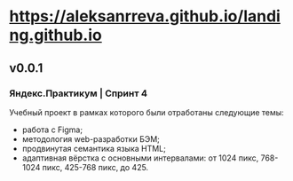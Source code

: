 # https://aleksanrreva.github.io/landing.github.io

## v0.0.1

### Яндекс.Практикум | Спринт 4

Учебный проект в рамках которого были отработаны следующие темы:
- работа с Figma;
- методология web-разработки БЭМ;
- продвинутая семантика языка HTML;
- адаптивная вёрстка с основными интервалами: от 1024 пикс, 768-1024 пикс, 425-768 пикс, до 425.
